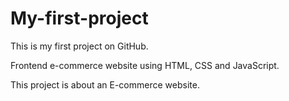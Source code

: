 # My-first-project
This is my first project on GitHub.

 Frontend e-commerce website using HTML, CSS and JavaScript.


This project is about an E-commerce website.
